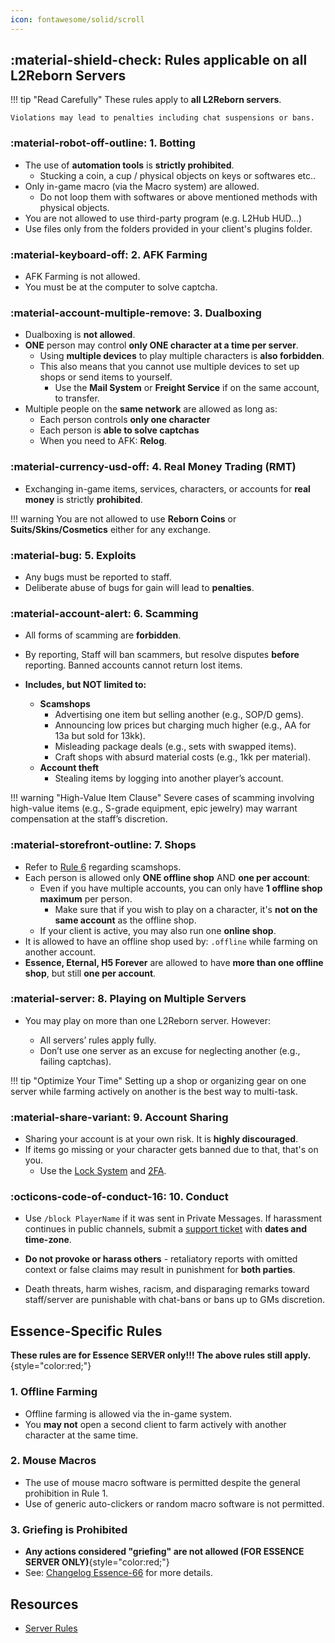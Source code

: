 ```yaml
---
icon: fontawesome/solid/scroll
---
```



## :material-shield-check: **Rules applicable on all L2Reborn Servers**


!!! tip "Read Carefully"
    These rules apply to **all L2Reborn servers**. 
    
    Violations may lead to penalties including chat suspensions or bans.

### :material-robot-off-outline: **1. Botting**

- The use of **automation tools** is **strictly prohibited**. 
    - Stucking a coin, a cup / physical objects on keys or softwares etc..
- Only in-game macro (via the Macro system)  are allowed.
    - Do not loop them with softwares or above mentioned methods with physical objects.
- You are not allowed to use third-party program (e.g. L2Hub HUD...)
- Use files only from the folders provided in your client's plugins folder.



### :material-keyboard-off: **2. AFK Farming**
- AFK Farming is not allowed.
- You must be at the computer to solve captcha.



### :material-account-multiple-remove: 3. Dualboxing
- Dualboxing is **not allowed**.  
- **ONE** person may control **only ONE character at a time per server**.
    - Using **multiple devices** to play multiple characters is **also forbidden**.  
    - This also means that you cannot use multiple devices to set up shops or send
    items to yourself.
        - Use the **Mail System** or **Freight Service** if on the same account, to transfer.
- Multiple people on the **same network** are allowed as long as:
    - Each person controls **only one character**
    - Each person is **able to solve captchas**
    - When you need to AFK: **Relog**.

### :material-currency-usd-off: **4. Real Money Trading (RMT)**

- Exchanging in-game items, services, characters, or accounts for **real money** is strictly **prohibited**.  

!!! warning
    You are not allowed to use **Reborn Coins** or **Suits/Skins/Cosmetics** either for any exchange.

### :material-bug: **5. Exploits**

- Any bugs must be reported to staff.
- Deliberate abuse of bugs for gain will lead to **penalties**.

### :material-account-alert: **6. Scamming**

- All forms of scamming are **forbidden**.
- By reporting, Staff will ban scammers, but resolve disputes **before** reporting. Banned accounts cannot return lost items.  

- **Includes, but NOT limited to:**

    - **Scamshops**
        - Advertising one item but selling another (e.g., SOP/D gems).
        - Announcing low prices but charging much higher (e.g., AA for 13a but sold for 13kk).
        - Misleading package deals (e.g., sets with swapped items).
        - Craft shops with absurd material costs (e.g., 1kk per material).
    - **Account theft**
        - Stealing items by logging into another player’s account.

!!! warning "High-Value Item Clause"
    Severe cases of scamming involving high-value items (e.g., S-grade equipment, epic jewelry) may warrant compensation at the staff’s discretion.
    



### :material-storefront-outline: **7. Shops**
- Refer to [Rule 6](#6-scamming) regarding scamshops.
- Each person is allowed only **ONE offline shop** AND **one per account**:
    - Even if you have multiple accounts, you can only have **1 offline shop maximum** per person.
        - Make sure that if you wish to play on a character, it's **not on the same account** as the offline shop.
    - If your client is active, you may also run one **online shop**.
- It is allowed to have an offline shop used by: `.offline` while farming on another account.
- **Essence, Eternal, H5 Forever** are allowed to have **more than one offline shop**, but still **one per account**.



### :material-server: **8. Playing on Multiple Servers**

- You may play on more than one L2Reborn server. However:

    - All servers’ rules apply fully.
    - Don’t use one server as an excuse for neglecting another (e.g., failing captchas).

!!! tip "Optimize Your Time"
    Setting up a shop or organizing gear on one server while farming actively on another is the best way to multi-task.



### :material-share-variant: **9. Account Sharing** 

- Sharing your account is at your own risk. It is **highly discouraged**. 
- If items go missing or your character gets banned due to that, that's on you.
    - Use the [Lock System](/faq/support/user-safety/#use-the-lock-system) and [2FA](/faq/support/user-safety/#enable-2fa).

### :octicons-code-of-conduct-16: **10. Conduct**  

- Use `/block PlayerName` if it was sent in Private Messages. If harassment continues in public channels, submit a [support ticket](https://l2reborn.org/support/) with **dates and time-zone**.  

- **Do not provoke or harass others** - retaliatory reports with omitted context or false claims may result in punishment for **both parties**.  

- Death threats, harm wishes, racism, and disparaging remarks toward staff/server are punishable with chat-bans or bans up to GMs discretion.

## **Essence-Specific Rules**

**These rules are for Essence SERVER only!!! The above rules still apply.**{style="color:red;"}

### **1. Offline Farming**

- Offline farming is allowed via the in-game system. 
- You **may not** open a second client to farm actively with another character at the same time.



### **2. Mouse Macros**

- The use of mouse macro software is permitted despite the general prohibition in Rule 1.
- Use of generic auto-clickers or random macro software is not permitted.



### **3. Griefing is Prohibited**

- **Any actions considered "griefing" are not allowed (FOR ESSENCE SERVER ONLY)**{style="color:red;"} 
- See: [Changelog Essence-66](https://l2reborn.org/news/changelog-essence-66/) for more details.


## Resources

- [Server Rules](https://l2reborn.org/server-rules/)